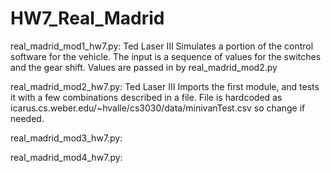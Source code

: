 # HW7_Real_Madrid

real_madrid_mod1_hw7.py:  Ted Laser III
  Simulates a portion of the control software for the vehicle.
  The input is a sequence of values for the switches and the gear shift.
  Values are passed in by real_madrid_mod2.py

real_madrid_mod2_hw7.py:  Ted Laser III
  Imports the first module, and tests it with a few combinations described in a file.
  File is hardcoded as icarus.cs.weber.edu/~hvalle/cs3030/data/minivanTest.csv so change if needed.

real_madrid_mod3_hw7.py:


real_madrid_mod4_hw7.py:

